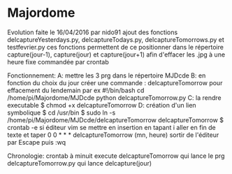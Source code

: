 # Majordome
Evolution faite le 16/04/2016 par nido91
ajout des fonctions delcaptureYesterdays.py, delcaptureTodays.py, delcaptureTomorrows.py et testfevrier.py
ces fonctions permettent de ce positionner dans le répertoire capture(jour-1), capture(jour) et capture(jour+1)
afin d'effacer les .jpg à une heure fixe commandée par crontab

Fonctionnement:
A: mettre les 3 prg dans le répertoire MJDcde
B: en fonction du choix du jour créer une commande : delcaptureTomorrow pour effacement du lendemain par ex
   #!/bin/bash
   cd /home/pi/Majordome/MJDcde
   python delcaptureTomorrow.py
C: la rendre executable $ chmod +x delcaptureTomorrow
D: création d'un lien symbolique
      $ cd /usr/bin
      $ sudo ln -s /home/pi/Majordome/MJDcde/delcaptureTomorrow delcaptureTomorrow
      $ crontab -e
           si éditeur vim se mettre en insertion en tapant i
           aller en fin de texte et taper 0 0 * * *  delcaptureTomorrow  (mn, heure)
           sortir de l'éditeur par Escape puis :wq

Chronologie:
 crontab à minuit execute delcaptureTomorrow qui lance le prg delcaptureTomorrow.py qui lance delcapture(jour)
        

